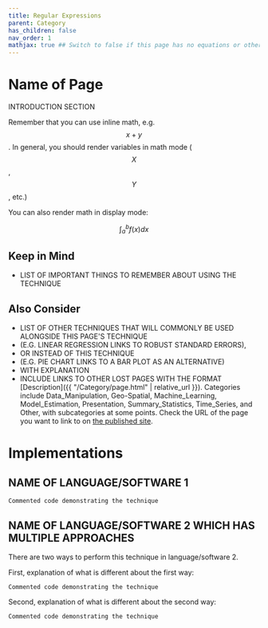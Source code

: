 ```yaml
---
title: Regular Expressions
parent: Category
has_children: false
nav_order: 1
mathjax: true ## Switch to false if this page has no equations or other math rendering.
---
```


# Name of Page

INTRODUCTION SECTION

Remember that you can use inline math, e.g. $$x + y$$. In general, you should render variables in math mode ($$X$$, $$Y$$, etc.)

You can also render math in display mode:

$$
\int_a^b f(x)dx
$$

## Keep in Mind

- LIST OF IMPORTANT THINGS TO REMEMBER ABOUT USING THE TECHNIQUE

## Also Consider

- LIST OF OTHER TECHNIQUES THAT WILL COMMONLY BE USED ALONGSIDE THIS PAGE'S TECHNIQUE
- (E.G. LINEAR REGRESSION LINKS TO ROBUST STANDARD ERRORS),
- OR INSTEAD OF THIS TECHNIQUE
- (E.G. PIE CHART LINKS TO A BAR PLOT AS AN ALTERNATIVE)
- WITH EXPLANATION
- INCLUDE LINKS TO OTHER LOST PAGES WITH THE FORMAT [Description]({{ "/Category/page.html" | relative_url }}). Categories include Data_Manipulation, Geo-Spatial, Machine_Learning, Model_Estimation, Presentation, Summary_Statistics, Time_Series, and Other, with subcategories at some points. Check the URL of the page you want to link to on [the published site](https://lost-stats.github.io/).

# Implementations

## NAME OF LANGUAGE/SOFTWARE 1

```identifier for language type, see this page: https://github.com/jmm/gfm-lang-ids/wiki/GitHub-Flavored-Markdown-%28GFM%29-language-IDs
Commented code demonstrating the technique
```

## NAME OF LANGUAGE/SOFTWARE 2 WHICH HAS MULTIPLE APPROACHES

There are two ways to perform this technique in language/software 2.

First, explanation of what is different about the first way:

```identifier for language type, see this page: https://github.com/jmm/gfm-lang-ids/wiki/GitHub-Flavored-Markdown-%28GFM%29-language-IDs
Commented code demonstrating the technique
```

Second, explanation of what is different about the second way:

```identifier for language type, see this page: https://github.com/jmm/gfm-lang-ids/wiki/GitHub-Flavored-Markdown-%28GFM%29-language-IDs
Commented code demonstrating the technique
```
